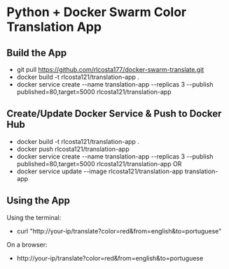 # Python + Docker Swarm Color Translation App

## Build the App

- git pull https://github.com/rlcosta177/docker-swarm-translate.git
- docker build -t rlcosta121/translation-app .
- docker service create --name translation-app --replicas 3 --publish published=80,target=5000 rlcosta121/translation-app 

## Create/Update Docker Service & Push to Docker Hub

- docker build -t rlcosta121/translation-app .
- docker push rlcosta121/translation-app
- docker service create --name translation-app --replicas 3 --publish published=80,target=5000 rlcosta121/translation-app 
OR
- docker service update --image rlcosta121/translation-app translation-app 

## Using the App

Using the terminal:
- curl "http://your-ip/translate?color=red&from=english&to=portuguese"

On a browser:
- http://your-ip/translate?color=red&from=english&to=portuguese
